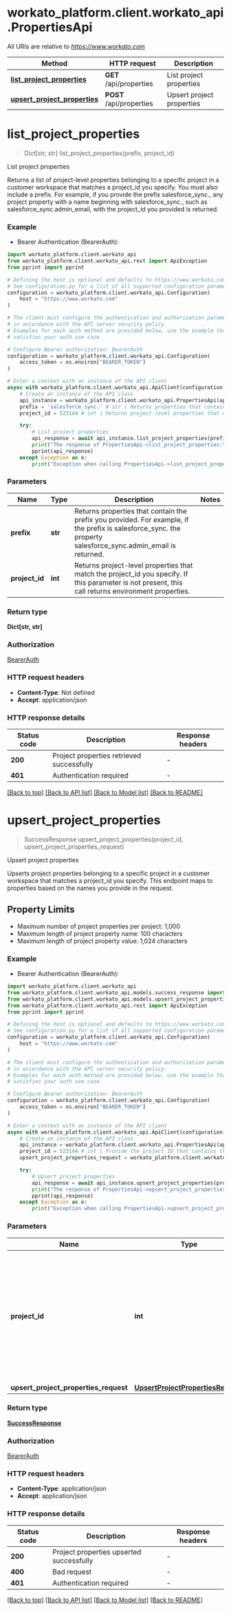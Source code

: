 # workato_platform.client.workato_api.PropertiesApi

All URIs are relative to *https://www.workato.com*

Method | HTTP request | Description
------------- | ------------- | -------------
[**list_project_properties**](PropertiesApi.md#list_project_properties) | **GET** /api/properties | List project properties
[**upsert_project_properties**](PropertiesApi.md#upsert_project_properties) | **POST** /api/properties | Upsert project properties


# **list_project_properties**
> Dict[str, str] list_project_properties(prefix, project_id)

List project properties

Returns a list of project-level properties belonging to a specific project in a
customer workspace that matches a project_id you specify. You must also include
a prefix. For example, if you provide the prefix salesforce_sync., any project
property with a name beginning with salesforce_sync., such as
salesforce_sync.admin_email, with the project_id you provided is returned.


### Example

* Bearer Authentication (BearerAuth):

```python
import workato_platform.client.workato_api
from workato_platform.client.workato_api.rest import ApiException
from pprint import pprint

# Defining the host is optional and defaults to https://www.workato.com
# See configuration.py for a list of all supported configuration parameters.
configuration = workato_platform.client.workato_api.Configuration(
    host = "https://www.workato.com"
)

# The client must configure the authentication and authorization parameters
# in accordance with the API server security policy.
# Examples for each auth method are provided below, use the example that
# satisfies your auth use case.

# Configure Bearer authorization: BearerAuth
configuration = workato_platform.client.workato_api.Configuration(
    access_token = os.environ["BEARER_TOKEN"]
)

# Enter a context with an instance of the API client
async with workato_platform.client.workato_api.ApiClient(configuration) as api_client:
    # Create an instance of the API class
    api_instance = workato_platform.client.workato_api.PropertiesApi(api_client)
    prefix = 'salesforce_sync.' # str | Returns properties that contain the prefix you provided. For example, if the prefix is salesforce_sync. the property salesforce_sync.admin_email is returned. 
    project_id = 523144 # int | Returns project-level properties that match the project_id you specify. If this parameter is not present, this call returns environment properties. 

    try:
        # List project properties
        api_response = await api_instance.list_project_properties(prefix, project_id)
        print("The response of PropertiesApi->list_project_properties:\n")
        pprint(api_response)
    except Exception as e:
        print("Exception when calling PropertiesApi->list_project_properties: %s\n" % e)
```



### Parameters


Name | Type | Description  | Notes
------------- | ------------- | ------------- | -------------
 **prefix** | **str**| Returns properties that contain the prefix you provided. For example, if the prefix is salesforce_sync. the property salesforce_sync.admin_email is returned.  | 
 **project_id** | **int**| Returns project-level properties that match the project_id you specify. If this parameter is not present, this call returns environment properties.  | 

### Return type

**Dict[str, str]**

### Authorization

[BearerAuth](../README.md#BearerAuth)

### HTTP request headers

 - **Content-Type**: Not defined
 - **Accept**: application/json

### HTTP response details

| Status code | Description | Response headers |
|-------------|-------------|------------------|
**200** | Project properties retrieved successfully |  -  |
**401** | Authentication required |  -  |

[[Back to top]](#) [[Back to API list]](../README.md#documentation-for-api-endpoints) [[Back to Model list]](../README.md#documentation-for-models) [[Back to README]](../README.md)

# **upsert_project_properties**
> SuccessResponse upsert_project_properties(project_id, upsert_project_properties_request)

Upsert project properties

Upserts project properties belonging to a specific project in a customer workspace
that matches a project_id you specify. This endpoint maps to properties based on
the names you provide in the request.

## Property Limits
- Maximum number of project properties per project: 1,000
- Maximum length of project property name: 100 characters
- Maximum length of project property value: 1,024 characters


### Example

* Bearer Authentication (BearerAuth):

```python
import workato_platform.client.workato_api
from workato_platform.client.workato_api.models.success_response import SuccessResponse
from workato_platform.client.workato_api.models.upsert_project_properties_request import UpsertProjectPropertiesRequest
from workato_platform.client.workato_api.rest import ApiException
from pprint import pprint

# Defining the host is optional and defaults to https://www.workato.com
# See configuration.py for a list of all supported configuration parameters.
configuration = workato_platform.client.workato_api.Configuration(
    host = "https://www.workato.com"
)

# The client must configure the authentication and authorization parameters
# in accordance with the API server security policy.
# Examples for each auth method are provided below, use the example that
# satisfies your auth use case.

# Configure Bearer authorization: BearerAuth
configuration = workato_platform.client.workato_api.Configuration(
    access_token = os.environ["BEARER_TOKEN"]
)

# Enter a context with an instance of the API client
async with workato_platform.client.workato_api.ApiClient(configuration) as api_client:
    # Create an instance of the API class
    api_instance = workato_platform.client.workato_api.PropertiesApi(api_client)
    project_id = 523144 # int | Provide the project ID that contains the project properties you plan to upsert. If this parameter is not present, this call upserts environment properties. 
    upsert_project_properties_request = workato_platform.client.workato_api.UpsertProjectPropertiesRequest() # UpsertProjectPropertiesRequest | 

    try:
        # Upsert project properties
        api_response = await api_instance.upsert_project_properties(project_id, upsert_project_properties_request)
        print("The response of PropertiesApi->upsert_project_properties:\n")
        pprint(api_response)
    except Exception as e:
        print("Exception when calling PropertiesApi->upsert_project_properties: %s\n" % e)
```



### Parameters


Name | Type | Description  | Notes
------------- | ------------- | ------------- | -------------
 **project_id** | **int**| Provide the project ID that contains the project properties you plan to upsert. If this parameter is not present, this call upserts environment properties.  | 
 **upsert_project_properties_request** | [**UpsertProjectPropertiesRequest**](UpsertProjectPropertiesRequest.md)|  | 

### Return type

[**SuccessResponse**](SuccessResponse.md)

### Authorization

[BearerAuth](../README.md#BearerAuth)

### HTTP request headers

 - **Content-Type**: application/json
 - **Accept**: application/json

### HTTP response details

| Status code | Description | Response headers |
|-------------|-------------|------------------|
**200** | Project properties upserted successfully |  -  |
**400** | Bad request |  -  |
**401** | Authentication required |  -  |

[[Back to top]](#) [[Back to API list]](../README.md#documentation-for-api-endpoints) [[Back to Model list]](../README.md#documentation-for-models) [[Back to README]](../README.md)

